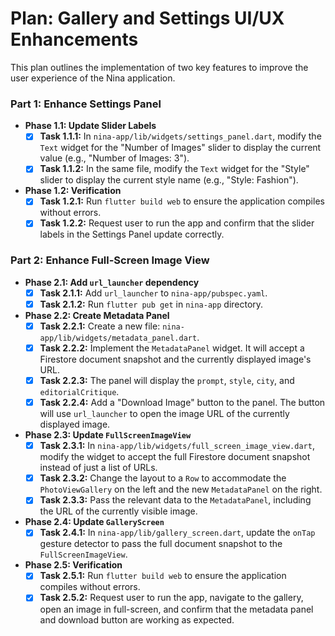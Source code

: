 # Plan: Gallery and Settings UI/UX Enhancements

This plan outlines the implementation of two key features to improve the user experience of the Nina application.

### Part 1: Enhance Settings Panel

*   **Phase 1.1: Update Slider Labels**
    *   [x] **Task 1.1.1:** In `nina-app/lib/widgets/settings_panel.dart`, modify the `Text` widget for the "Number of Images" slider to display the current value (e.g., "Number of Images: 3").
    *   [x] **Task 1.1.2:** In the same file, modify the `Text` widget for the "Style" slider to display the current style name (e.g., "Style: Fashion").
*   **Phase 1.2: Verification**
    *   [x] **Task 1.2.1:** Run `flutter build web` to ensure the application compiles without errors.
    *   [x] **Task 1.2.2:** Request user to run the app and confirm that the slider labels in the Settings Panel update correctly.

### Part 2: Enhance Full-Screen Image View

*   **Phase 2.1: Add `url_launcher` dependency**
    *   [x] **Task 2.1.1:** Add `url_launcher` to `nina-app/pubspec.yaml`.
    *   [x] **Task 2.1.2:** Run `flutter pub get` in `nina-app` directory.
*   **Phase 2.2: Create Metadata Panel**
    *   [x] **Task 2.2.1:** Create a new file: `nina-app/lib/widgets/metadata_panel.dart`.
    *   [x] **Task 2.2.2:** Implement the `MetadataPanel` widget. It will accept a Firestore document snapshot and the currently displayed image's URL.
    *   [x] **Task 2.2.3:** The panel will display the `prompt`, `style`, `city`, and `editorialCritique`.
    *   [x] **Task 2.2.4:** Add a "Download Image" button to the panel. The button will use `url_launcher` to open the image URL of the currently displayed image.
*   **Phase 2.3: Update `FullScreenImageView`**
    *   [x] **Task 2.3.1:** In `nina-app/lib/widgets/full_screen_image_view.dart`, modify the widget to accept the full Firestore document snapshot instead of just a list of URLs.
    *   [x] **Task 2.3.2:** Change the layout to a `Row` to accommodate the `PhotoViewGallery` on the left and the new `MetadataPanel` on the right.
    *   [x] **Task 2.3.3:** Pass the relevant data to the `MetadataPanel`, including the URL of the currently visible image.
*   **Phase 2.4: Update `GalleryScreen`**
    *   [x] **Task 2.4.1:** In `nina-app/lib/gallery_screen.dart`, update the `onTap` gesture detector to pass the full document snapshot to the `FullScreenImageView`.
*   **Phase 2.5: Verification**
    *   [x] **Task 2.5.1:** Run `flutter build web` to ensure the application compiles without errors.
    *   [x] **Task 2.5.2:** Request user to run the app, navigate to the gallery, open an image in full-screen, and confirm that the metadata panel and download button are working as expected.